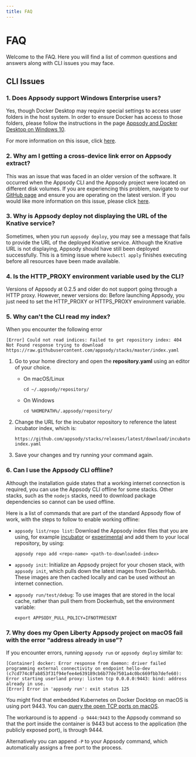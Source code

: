 ```yaml
---
title: FAQ
---
```


# FAQ

Welcome to the FAQ. Here you will find a list of common questions and answers along with CLI issues you may face.

## CLI Issues

### 1. Does Appsody support Windows Enterprise users?
Yes, though Docker Desktop may require special settings to access user folders in the host system. In order to ensure Docker has access to those folders, please follow the instructions in the page [Appsody and Docker Desktop on Windows 10](/docs/docker-windows-aad).

For more information on this issue, click [here](https://github.com/appsody/appsody/issues/24).

### 2. Why am I getting a cross-device link error on Appsody extract?

This was an issue that was faced in an older version of the software. It occurred when the Appsody CLI and the Appsody project were located on different disk volumes. If you are experiencing this problem, navigate to our [GitHub page](https://github.com/appsody) and ensure you are operating on the latest version. If you would like more information on this issue, please click [here](https://github.com/appsody/appsody/issues/82).

### 3. Why is Appsody deploy not displaying the URL of the Knative service?

Sometimes, when you run ```appsody deploy```, you may see a message that fails to provide the URL of the deployed Knative service. Although the Knative URL is not displaying, Appsody should have still been deployed successfully. This is a timing issue where ```kubectl apply``` finishes executing before all resources have been made available.

### 4. Is the HTTP_PROXY environment variable used by the CLI?

Versions of Appsody at 0.2.5 and older do not support going through a HTTP proxy. However, newer versions do: Before launching Appsody, you just need to set the HTTP\_PROXY or HTTPS\_PROXY environment variable.

### 5. Why can't the CLI read my index?

When you encounter the following error
```
[Error] Could not read indices: Failed to get repository index: 404 Not Found response trying to download https://raw.githubusercontent.com/appsody/stacks/master/index.yaml
```

1. Go to your home directory and open the **repository.yaml** using an editor of your choice.

    - On macOS/Linux
        ```
        cd ~/.appsody/repository/
        ```
    - On Windows
        ```
        cd %HOMEPATH%/.appsody/repository/
        ```
2. Change the URL for the incubator repository to reference the latest incubator index, which is:

    ```
    https://github.com/appsody/stacks/releases/latest/download/incubator-index.yaml
    ```

3. Save your changes and try running your command again.

### 6. Can I use the Appsody CLI offline?

Although the installation guide states that a working internet connection is required, you can use the Appsody CLI offline for some stacks. Other stacks, such as the `nodejs` stacks, need to download package dependencies so cannot can be used offline.

Here is a list of commands that are part of the standard Appsody flow of work, with the steps to follow to enable working offline:

- `appsody list/repo list`: Download the Appsody index files that you are using, for example [incubator](https://github.com/appsody/stacks/releases/latest/download/incubator-index.yaml) or [experimental](https://github.com/appsody/stacks/releases/latest/download/experimental-index.yaml) and add them to your local repository, by using:
    ```
    appsody repo add <repo-name> <path-to-downloaded-index>
    ```

- `appsody init`: Initialize an Appsody project for your chosen stack, with ```appsody init```, which pulls down the latest images from DockerHub. These images are then cached locally and can be used without an internet connection.

- `appsody run/test/debug`: To use images that are stored in the local cache, rather than pull them from Dockerhub, set the environment variable:
    ```
    export APPSODY_PULL_POLICY=IFNOTPRESENT
    ```

### 7. Why does my Open Liberty Appsody project on macOS fail with the error “address already in use”?

If you encounter errors, running `appsody run` or `appsody deploy` similar to:

```
[Container] docker: Error response from daemon: driver failed programming external connectivity on endpoint hello-dev (c7cd774c8fab853f31f94efee4e639189cb6b77de7501a4c0bc669fbb7defe60): Error starting userland proxy: listen tcp 0.0.0.0:9443: bind: address already in use.
[Error] Error in 'appsody run': exit status 125
```

You might find that embedded Kubernetes on Docker Docktop on macOS is using port 9443.  You can [query the open TCP ports on macOS](https://support.apple.com/lt-lt/guide/mac-help/mchlp1710/mac).

The workaround is to append `-p 9444:9443` to the Appsody command so that the port inside the container is 9443 but access to the application (the publicly exposed port), is through 9444.

Alternatively you can append `-P` to your Appsody command, which automatically assigns a free port to the process.
